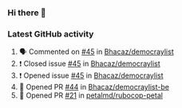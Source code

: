 ### Hi there 👋


### Latest GitHub activity
<!--START_SECTION:activity-->
1. 🗣 Commented on [#45](https://github.com/Bhacaz/democraylist/issues/45) in [Bhacaz/democraylist](https://github.com/Bhacaz/democraylist)
2. ❗️ Closed issue [#45](https://github.com/Bhacaz/democraylist/issues/45) in [Bhacaz/democraylist](https://github.com/Bhacaz/democraylist)
3. ❗️ Opened issue [#45](https://github.com/Bhacaz/democraylist/issues/45) in [Bhacaz/democraylist](https://github.com/Bhacaz/democraylist)
4. 💪 Opened PR [#44](https://github.com/Bhacaz/democraylist-be/pull/44) in [Bhacaz/democraylist-be](https://github.com/Bhacaz/democraylist-be)
5. 💪 Opened PR [#21](https://github.com/petalmd/rubocop-petal/pull/21) in [petalmd/rubocop-petal](https://github.com/petalmd/rubocop-petal)
<!--END_SECTION:activity-->

<!--
**Bhacaz/bhacaz** is a ✨ _special_ ✨ repository because its `README.md` (this file) appears on your GitHub profile.

Here are some ideas to get you started:

- 🔭 I’m currently working on ...
- 🌱 I’m currently learning ...
- 👯 I’m looking to collaborate on ...
- 🤔 I’m looking for help with ...
- 💬 Ask me about ...
- 📫 How to reach me: ...
- 😄 Pronouns: ...
- ⚡ Fun fact: ...
-->
